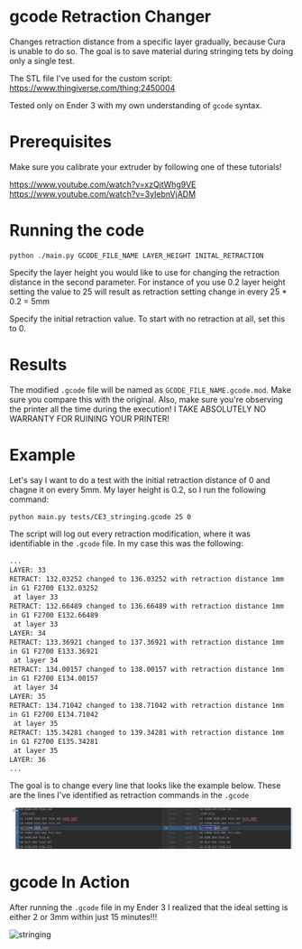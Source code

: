 # gcode Retraction Changer
Changes retraction distance from a specific layer gradually, because Cura is unable to do so.
The goal is to save material during stringing tets by doing only a single test.

The STL file I've used for the custom script:
https://www.thingiverse.com/thing:2450004

Tested only on Ender 3 with my own understanding of `gcode` syntax.

# Prerequisites
Make sure you calibrate your extruder by following one of these tutorials!

https://www.youtube.com/watch?v=xzQjtWhg9VE
https://www.youtube.com/watch?v=3yIebnVjADM

# Running the code
```shell script
python ./main.py GCODE_FILE_NAME LAYER_HEIGHT INITAL_RETRACTION
```

Specify the layer height you would like to use for changing the retraction distance in the second parameter.
For instance of you use 0.2 layer height setting the value to 25 will result as retraction setting change in every 25 * 0.2 = 5mm

Specify the initial retraction value. To start with no retraction at all, set this to 0.

# Results
The modified `.gcode` file will be named as `GCODE_FILE_NAME.gcode.mod`. Make sure you compare this with the original.
Also, make sure you're observing the printer all the time during the execution!
I TAKE ABSOLUTELY NO WARRANTY FOR RUINING YOUR PRINTER!

# Example
Let's say I want to do a test with the initial retraction distance of 0 and chagne it on every 5mm.
My layer height is 0.2, so I run the following command:
```shell script
python main.py tests/CE3_stringing.gcode 25 0
```

The script will log out every retraction modification, where it was identifiable in the `.gcode` file.
In my case this was the following:

```shell script
...
LAYER: 33
RETRACT: 132.03252 changed to 136.03252 with retraction distance 1mm in G1 F2700 E132.03252
 at layer 33
RETRACT: 132.66489 changed to 136.66489 with retraction distance 1mm in G1 F2700 E132.66489
 at layer 33
LAYER: 34
RETRACT: 133.36921 changed to 137.36921 with retraction distance 1mm in G1 F2700 E133.36921
 at layer 34
RETRACT: 134.00157 changed to 138.00157 with retraction distance 1mm in G1 F2700 E134.00157
 at layer 34
LAYER: 35
RETRACT: 134.71042 changed to 138.71042 with retraction distance 1mm in G1 F2700 E134.71042
 at layer 35
RETRACT: 135.34281 changed to 139.34281 with retraction distance 1mm in G1 F2700 E135.34281
 at layer 35
LAYER: 36
...
```

The goal is to change every line that looks like the example below.
These are the lines I've identified as retraction commands in the `.gcode`

![retraction_diff](images/retraction_change.png)

# gcode In Action
After running the `.gcode` file in my Ender 3 I realized that the ideal setting is either 2 or 3mm within just 15 minutes!!!

![stringing](images/IMG_20200729_165354.jpg)

